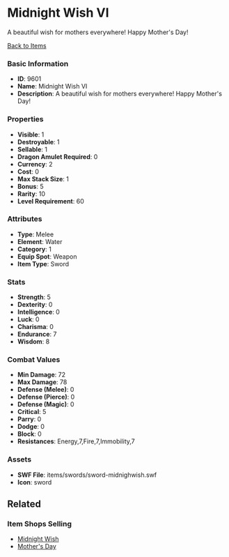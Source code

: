 # Midnight Wish VI

A beautiful wish for mothers everywhere! Happy Mother's Day!

[Back to Items](../items.md)

### Basic Information

- **ID**: 9601
- **Name**: Midnight Wish VI
- **Description**: A beautiful wish for mothers everywhere! Happy Mother&#039;s Day!

### Properties

- **Visible**: 1
- **Destroyable**: 1
- **Sellable**: 1
- **Dragon Amulet Required**: 0
- **Currency**: 2
- **Cost**: 0
- **Max Stack Size**: 1
- **Bonus**: 5
- **Rarity**: 10
- **Level Requirement**: 60

### Attributes

- **Type**: Melee
- **Element**: Water
- **Category**: 1
- **Equip Spot**: Weapon
- **Item Type**: Sword

### Stats

- **Strength**: 5
- **Dexterity**: 0
- **Intelligence**: 0
- **Luck**: 0
- **Charisma**: 0
- **Endurance**: 7
- **Wisdom**: 8

### Combat Values

- **Min Damage**: 72
- **Max Damage**: 78
- **Defense (Melee)**: 0
- **Defense (Pierce)**: 0
- **Defense (Magic)**: 0
- **Critical**: 5
- **Parry**: 0
- **Dodge**: 0
- **Block**: 0
- **Resistances**: Energy,7,Fire,7,Immobility,7

### Assets

- **SWF File**: items/swords/sword-midnighwish.swf
- **Icon**: sword

## Related

### Item Shops Selling

- [Midnight Wish](../item-shops/335-midnight-wish.md)
- [Mother's Day](../item-shops/261-mother-s-day.md)

